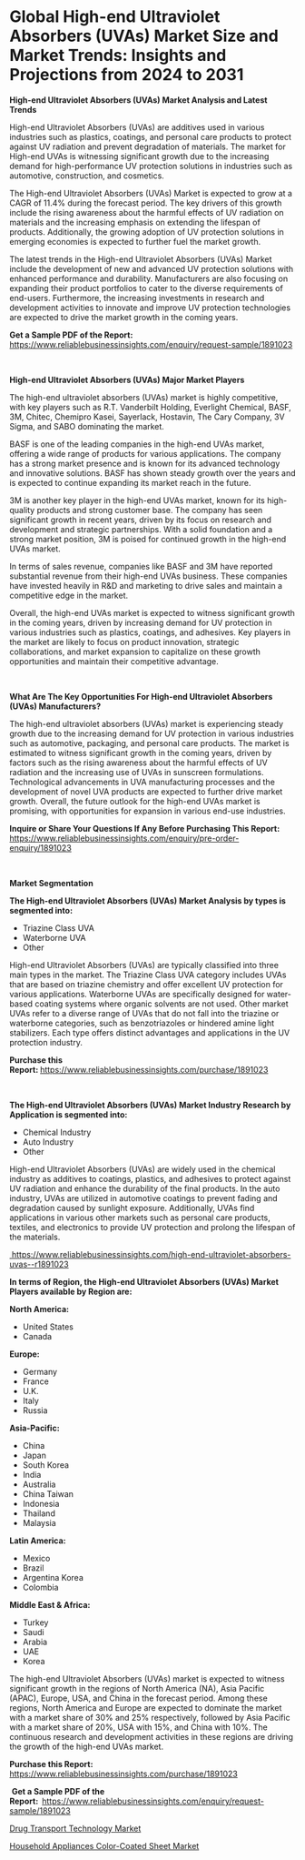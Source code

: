 <p><h1>Global High-end Ultraviolet Absorbers (UVAs) Market Size and Market Trends: Insights and Projections from 2024 to 2031</h1></p><p><strong>High-end Ultraviolet Absorbers (UVAs) Market Analysis and Latest Trends</strong></p>
<p><p>High-end Ultraviolet Absorbers (UVAs) are additives used in various industries such as plastics, coatings, and personal care products to protect against UV radiation and prevent degradation of materials. The market for High-end UVAs is witnessing significant growth due to the increasing demand for high-performance UV protection solutions in industries such as automotive, construction, and cosmetics.</p><p>The High-end Ultraviolet Absorbers (UVAs) Market is expected to grow at a CAGR of 11.4% during the forecast period. The key drivers of this growth include the rising awareness about the harmful effects of UV radiation on materials and the increasing emphasis on extending the lifespan of products. Additionally, the growing adoption of UV protection solutions in emerging economies is expected to further fuel the market growth.</p><p>The latest trends in the High-end Ultraviolet Absorbers (UVAs) Market include the development of new and advanced UV protection solutions with enhanced performance and durability. Manufacturers are also focusing on expanding their product portfolios to cater to the diverse requirements of end-users. Furthermore, the increasing investments in research and development activities to innovate and improve UV protection technologies are expected to drive the market growth in the coming years.</p></p>
<p><strong>Get a Sample PDF of the Report:&nbsp;</strong> <a href="https://www.reliablebusinessinsights.com/enquiry/request-sample/1891023">https://www.reliablebusinessinsights.com/enquiry/request-sample/1891023</a></p>
<p>&nbsp;</p>
<p><strong>High-end Ultraviolet Absorbers (UVAs) Major Market Players</strong></p>
<p><p>The high-end ultraviolet absorbers (UVAs) market is highly competitive, with key players such as R.T. Vanderbilt Holding, Everlight Chemical, BASF, 3M, Chitec, Chemipro Kasei, Sayerlack, Hostavin, The Cary Company, 3V Sigma, and SABO dominating the market. </p><p>BASF is one of the leading companies in the high-end UVAs market, offering a wide range of products for various applications. The company has a strong market presence and is known for its advanced technology and innovative solutions. BASF has shown steady growth over the years and is expected to continue expanding its market reach in the future.</p><p>3M is another key player in the high-end UVAs market, known for its high-quality products and strong customer base. The company has seen significant growth in recent years, driven by its focus on research and development and strategic partnerships. With a solid foundation and a strong market position, 3M is poised for continued growth in the high-end UVAs market.</p><p>In terms of sales revenue, companies like BASF and 3M have reported substantial revenue from their high-end UVAs business. These companies have invested heavily in R&D and marketing to drive sales and maintain a competitive edge in the market.</p><p>Overall, the high-end UVAs market is expected to witness significant growth in the coming years, driven by increasing demand for UV protection in various industries such as plastics, coatings, and adhesives. Key players in the market are likely to focus on product innovation, strategic collaborations, and market expansion to capitalize on these growth opportunities and maintain their competitive advantage.</p></p>
<p>&nbsp;</p>
<p><strong>What Are The Key Opportunities For High-end Ultraviolet Absorbers (UVAs) Manufacturers?</strong></p>
<p><p>The high-end ultraviolet absorbers (UVAs) market is experiencing steady growth due to the increasing demand for UV protection in various industries such as automotive, packaging, and personal care products. The market is estimated to witness significant growth in the coming years, driven by factors such as the rising awareness about the harmful effects of UV radiation and the increasing use of UVAs in sunscreen formulations. Technological advancements in UVA manufacturing processes and the development of novel UVA products are expected to further drive market growth. Overall, the future outlook for the high-end UVAs market is promising, with opportunities for expansion in various end-use industries.</p></p>
<p><strong>Inquire or Share Your Questions If Any Before Purchasing This Report:</strong> <a href="https://www.reliablebusinessinsights.com/enquiry/pre-order-enquiry/1891023">https://www.reliablebusinessinsights.com/enquiry/pre-order-enquiry/1891023</a></p>
<p>&nbsp;</p>
<p><strong>Market Segmentation</strong></p>
<p><strong>The High-end Ultraviolet Absorbers (UVAs) Market Analysis by types is segmented into:</strong></p>
<p><ul><li>Triazine Class UVA</li><li>Waterborne UVA</li><li>Other</li></ul></p>
<p><p>High-end Ultraviolet Absorbers (UVAs) are typically classified into three main types in the market. The Triazine Class UVA category includes UVAs that are based on triazine chemistry and offer excellent UV protection for various applications. Waterborne UVAs are specifically designed for water-based coating systems where organic solvents are not used. Other market UVAs refer to a diverse range of UVAs that do not fall into the triazine or waterborne categories, such as benzotriazoles or hindered amine light stabilizers. Each type offers distinct advantages and applications in the UV protection industry.</p></p>
<p><strong>Purchase this Report:&nbsp;</strong><a href="https://www.reliablebusinessinsights.com/purchase/1891023">https://www.reliablebusinessinsights.com/purchase/1891023</a></p>
<p>&nbsp;</p>
<p><strong>The High-end Ultraviolet Absorbers (UVAs) Market Industry Research by Application is segmented into:</strong></p>
<p><ul><li>Chemical Industry</li><li>Auto Industry</li><li>Other</li></ul></p>
<p><p>High-end Ultraviolet Absorbers (UVAs) are widely used in the chemical industry as additives to coatings, plastics, and adhesives to protect against UV radiation and enhance the durability of the final products. In the auto industry, UVAs are utilized in automotive coatings to prevent fading and degradation caused by sunlight exposure. Additionally, UVAs find applications in various other markets such as personal care products, textiles, and electronics to provide UV protection and prolong the lifespan of the materials.</p></p>
<p><a href="https://www.reliablebusinessinsights.com/high-end-ultraviolet-absorbers-uvas--r1891023">&nbsp;https://www.reliablebusinessinsights.com/high-end-ultraviolet-absorbers-uvas--r1891023</a></p>
<p><strong>In terms of Region, the High-end Ultraviolet Absorbers (UVAs) Market Players available by Region are:</strong></p>
<p>
    <p> <strong> North America: </strong>
        <ul>
            <li>United States</li>
            <li>Canada</li>
        </ul>
        </p> 
    <p> <strong> Europe: </strong>
        <ul>
            <li>Germany</li>
            <li>France</li>
            <li>U.K.</li>
            <li>Italy</li>
            <li>Russia</li>
        </ul>
        </p> 
    <p> <strong> Asia-Pacific: </strong>
        <ul>
            <li>China</li>
            <li>Japan</li>
            <li>South Korea</li>
            <li>India</li>
            <li>Australia</li>
            <li>China Taiwan</li>
            <li>Indonesia</li>
            <li>Thailand</li>
            <li>Malaysia</li>
        </ul>
        </p> 
    <p> <strong> Latin America: </strong>
        <ul>
            <li>Mexico</li>
            <li>Brazil</li>
            <li>Argentina Korea</li>
            <li>Colombia</li>
        </ul>
        </p> 
    <p> <strong> Middle East & Africa: </strong>
        <ul>
            <li>Turkey</li>
            <li>Saudi</li>
            <li>Arabia</li>
            <li>UAE</li>
            <li>Korea</li>
        </ul>
    </p>
    </p>
<p><p>The high-end Ultraviolet Absorbers (UVAs) market is expected to witness significant growth in the regions of North America (NA), Asia Pacific (APAC), Europe, USA, and China in the forecast period. Among these regions, North America and Europe are expected to dominate the market with a market share of 30% and 25% respectively, followed by Asia Pacific with a market share of 20%, USA with 15%, and China with 10%. The continuous research and development activities in these regions are driving the growth of the high-end UVAs market.</p></p>
<p><strong>Purchase this Report: </strong><a href="https://www.reliablebusinessinsights.com/purchase/1891023">https://www.reliablebusinessinsights.com/purchase/1891023</a></p>
<p>&nbsp;<strong>Get a Sample PDF of the Report:&nbsp;&nbsp;</strong><a href="https://www.reliablebusinessinsights.com/enquiry/request-sample/1891023">https://www.reliablebusinessinsights.com/enquiry/request-sample/1891023</a></p>
<p><strong></strong></p>
<p><p><a href="https://issuu.com/reportprime-2/docs/drug-transport-technology-market-size-2030.pptx">Drug Transport Technology Market</a></p><p><a href="https://github.com/LouieAltenwert/Market-Research-Report-List-1/blob/main/household-appliances-color-coated-sheet-market.md">Household Appliances Color-Coated Sheet Market</a></p></p>